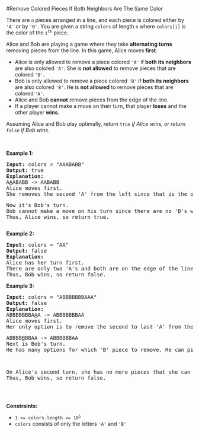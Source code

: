 #Remove Colored Pieces If Both Neighbors Are The Same Color
<p>There are <code>n</code> pieces arranged in a line, and each piece is colored either by <code>'A'</code> or by <code>'B'</code>. You are given a string <code>colors</code> of length <code>n</code> where <code>colors[i]</code> is the color of the <code>i<sup>th</sup></code> piece.</p>
<p>Alice and Bob are playing a game where they take <strong>alternating turns</strong> removing pieces from the line. In this game, Alice moves<strong> first</strong>.</p>
<ul>
<li>Alice is only allowed to remove a piece colored <code>'A'</code> if <strong>both its neighbors</strong> are also colored <code>'A'</code>. She is <strong>not allowed</strong> to remove pieces that are colored <code>'B'</code>.</li>
<li>Bob is only allowed to remove a piece colored <code>'B'</code> if <strong>both its neighbors</strong> are also colored <code>'B'</code>. He is <strong>not allowed</strong> to remove pieces that are colored <code>'A'</code>.</li>
<li>Alice and Bob <strong>cannot</strong> remove pieces from the edge of the line.</li>
<li>If a player cannot make a move on their turn, that player <strong>loses</strong> and the other player <strong>wins</strong>.</li>
</ul>
<p>Assuming Alice and Bob play optimally, return <code>true</code><em> if Alice wins, or return </em><code>false</code><em> if Bob wins</em>.</p>
<p> </p>
<p><strong class="example">Example 1:</strong></p>
<pre><strong>Input:</strong> colors = "AAABABB"
<strong>Output:</strong> true
<strong>Explanation:</strong>
A<u>A</u>ABABB -&gt; AABABB
Alice moves first.
She removes the second 'A' from the left since that is the only 'A' whose neighbors are both 'A'.
<p>Now it's Bob's turn.
Bob cannot make a move on his turn since there are no 'B's whose neighbors are both 'B'.
Thus, Alice wins, so return true.
</pre></p>
<p><strong class="example">Example 2:</strong></p>
<pre><strong>Input:</strong> colors = "AA"
<strong>Output:</strong> false
<strong>Explanation:</strong>
Alice has her turn first.
There are only two 'A's and both are on the edge of the line, so she cannot move on her turn.
Thus, Bob wins, so return false.
</pre>
<p><strong class="example">Example 3:</strong></p>
<pre><strong>Input:</strong> colors = "ABBBBBBBAAA"
<strong>Output:</strong> false
<strong>Explanation:</strong>
ABBBBBBBA<u>A</u>A -&gt; ABBBBBBBAA
Alice moves first.
Her only option is to remove the second to last 'A' from the right.
<p>ABBBB<u>B</u>BBAA -&gt; ABBBBBBAA
Next is Bob's turn.
He has many options for which 'B' piece to remove. He can pick any.</p>
<p>On Alice's second turn, she has no more pieces that she can remove.
Thus, Bob wins, so return false.
</pre></p>
<p> </p>
<p><strong>Constraints:</strong></p>
<ul>
<li><code>1 &lt;= colors.length &lt;= 10<sup>5</sup></code></li>
<li><code>colors</code> consists of only the letters <code>'A'</code> and <code>'B'</code></li>
</ul>
